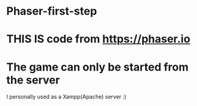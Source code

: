 # Phaser-first-step
# THIS IS code from https://phaser.io
# The game can only be started from the server

I personally used as a Xampp(Apache) server :)
